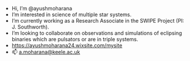 - Hi, I’m @ayushmoharana
- I’m interested in science of multiple star systems.
- I’m currently working as a Research Associate in the SWIPE Project (PI: J. Southworth). 
- I’m looking to collaborate on observations and simulations of eclipsing binaries which are pulsators or are in triple systems.
- https://ayushmoharana24.wixsite.com/mysite
- 📫 a.moharana@keele.ac.uk

<!---
ayushmoharana/ayushmoharana is a ✨ special ✨ repository because its `README.md` (this file) appears on your GitHub profile.
You can click the Preview link to take a look at your changes.
--->
